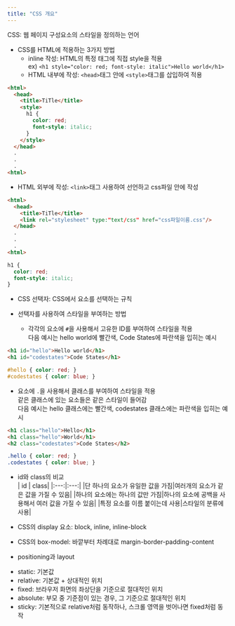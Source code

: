 ```yaml
---
title: "CSS 개요"
---
```


CSS: 웹 페이지 구성요소의 스타일을 정의하는 언어  
- CSS를 HTML에 적용하는 3가지 방법  
  + inline 작성: HTML의 특정 태그에 직접 style을 적용  
ex) `<h1 style="color: red; font-style: italic">Hello world</h1>`  
  + HTML 내부에 작성: `<head>`태그 안에 `<style>`태그를 삽입하여 적용  
```html
<html>
  <head>
    <title>TiTle</title>
    <style>
      h1 {
        color: red;
        font-style: italic;
      }
    </style>
  </head>
  .
  .
  .
<html>
```
  + HTML 외부에 작성: `<link>`태그 사용하여 선언하고 css파일 안에 작성  
```html
<html>
  <head>
    <title>TiTle</title>
    <link rel="stylesheet" type:"text/css" href="css파일이름.css"/>
  </head>
  .
  .
  .
<html>
```
  
  
```css
h1 {
  color: red;
  font-style: italic;
}
```


- CSS 선택자: CSS에서 요소를 선택하는 규칙  

- 선택자를 사용하여 스타일을 부여하는 방법  
  + 각각의 요소에 `#`을 사용해서 고유한 ID를 부여하여 스타일을 적용  
  다음 예시는 hello world에 빨간색, Code States에 파란색을 입히는 예시  

```html
<h1 id="hello">Hello world</h1>
<h1 id="codestates">Code States</h1>
```
  
```css
#hello { color: red; }
#codestates { color: blue; }
```
  
  + 요소에 `.`을 사용해서 클래스를 부여하여 스타일을 적용  
  같은 클래스에 있는 요소들은 같은 스타일이 들어감  
  다음 예시는 hello 클래스에는 빨간색, codestates 클래스에는 파란색을 입히는 예시  
  
```html
<h1 class="hello">Hello</h1>
<h1 class="hello">World</h1>
<h2 class="codestates">Code States</h2>
```
  
```css
.hello { color: red; }
.codestates { color: blue; }
```
  
  
- id와 class의 비교  
| id | class|
|:---:|:---:|
|단 하나의 요소가 유일한 값을 가짐|여러개의 요소가 같은 값을 가질 수 있음|
|하나의 요소에는 하나의 값만 가짐|하나의 요소에 공백을 사용해서 여러 값을 가질 수 있음|
|특정 요소를 이름 붙이는데 사용|스타일의 분류에 사용|
  
- CSS의 display 요소: block, inline, inline-block  

- CSS의 box-model: 바깥부터 차례대로 margin-border-padding-content  

- positioning과 layout  
+ static: 기본값  
+ relative: 기본값 + 상대적인 위치  
+ fixed: 브라우저 화면의 좌상단을 기준으로 절대적인 위치  
+ absolute: 부모 중 기준점이 있는 경우, 그 기준으로 절대적인 위치  
+ sticky: 기본적으로 relative처럼 동작하나, 스크롤 영역을 벗어나면 fixed처럼 동작
